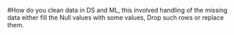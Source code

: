 #How do you clean data in DS and ML, this involved handling of the missing data either fill the Null values with some values, Drop such rows or replace them.
